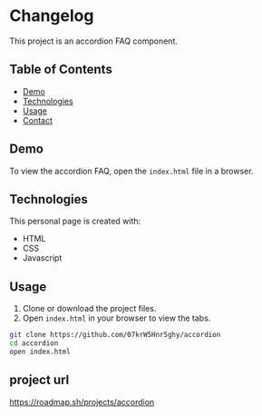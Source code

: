 # Changelog

This project is an accordion FAQ component.

## Table of Contents

- [Demo](#demo)
- [Technologies](#technologies)
- [Usage](#usage)
- [Contact](#contact)

## Demo

To view the accordion FAQ, open the `index.html` file in a browser.

## Technologies

This personal page is created with:

- HTML
- CSS
- Javascript

## Usage

1. Clone or download the project files.
2. Open `index.html` in your browser to view the tabs.

```bash
git clone https://github.com/07krW5Hnr5ghy/accordion
cd accordion
open index.html
```

## project url

https://roadmap.sh/projects/accordion
